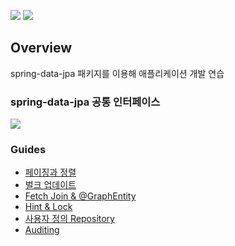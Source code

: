 ![](https://img.shields.io/badge/spring--boot-2.5.1-red)
![](https://img.shields.io/badge/gradle-7.0.2-brightgreen)

## Overview

spring-data-jpa 패키지를 이용해 애플리케이션 개발 연습

### spring-data-jpa 공통 인터페이스

![](http://www.plantuml.com/plantuml/proxy?src=https://raw.githubusercontent.com/lcalmsky/spring-data-jpa/master/diagram/common-interface-diagram.plantuml)

### Guides

* [페이징과 정렬](https://github.com/lcalmsky/spring-data-jpa/blob/master/guides/paging-and-sorting.md)
* [벌크 업데이트](https://github.com/lcalmsky/spring-data-jpa/blob/master/guides/bulk-update-queries.md)
* [Fetch Join & @GraphEntity](https://github.com/lcalmsky/spring-data-jpa/blob/master/guides/fetch-join-and-entity-graph.md)
* [Hint & Lock](https://github.com/lcalmsky/spring-data-jpa/blob/master/guides/hint-and-lock.md)
* [사용자 정의 Repository](https://github.com/lcalmsky/spring-data-jpa/blob/master/guides/custom-repository.md)
* [Auditing](https://github.com/lcalmsky/spring-data-jpa/blob/master/guides/auditing.md)